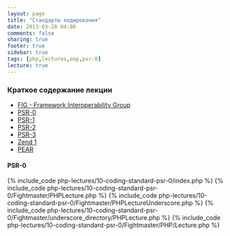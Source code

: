 ```yaml
---
layout: page
title: "Стандарты кодирования"
date: 2013-03-28 04:00
comments: false
sharing: true
footer: true
sidebar: true
tags: [php,lectures,oop,psr-0]
lecture: true
---
```

### Краткое содержание лекции

 * [FIG - Framework Interoperability Group](http://www.php-fig.org/)
 * [PSR-0](10-coding-standard-psr-0.html)
 * [PSR-1](10-coding-standard-psr-1.html)
 * [PSR-2](https://github.com/php-fig/fig-standards/blob/master/accepted/PSR-2-coding-style-guide.md)
 * [PSR-3](https://github.com/php-fig/fig-standards/blob/master/accepted/PSR-3-logger-interface.md)
 * [Zend 1](http://framework.zend.com/manual/1.12/en/coding-standard.html)
 * [PEAR](http://pear.php.net/manual/ru/standards.php)

#### PSR-0

{% include_code php-lectures/10-coding-standard-psr-0/index.php %}
{% include_code php-lectures/10-coding-standard-psr-0/Fightmaster/PHPLecture.php %}
{% include_code php-lectures/10-coding-standard-psr-0/Fightmaster/PHPLectureUnderscore.php %}
{% include_code php-lectures/10-coding-standard-psr-0/Fightmaster/underscore_directory/PHPLecture.php %}
{% include_code php-lectures/10-coding-standard-psr-0/Fightmaster/PHP/Lecture.php %}
